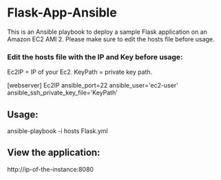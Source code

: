 # Flask-App-Ansible
This is an Ansible playbook to deploy a sample Flask application on an Amazon EC2 AMI 2. Please make sure to edit the hosts file before usage.

### Edit the hosts file with the IP and Key before usage:

Ec2IP = IP of your Ec2.
KeyPath = private key path.

[webserver]
Ec2IP  ansible_port=22  ansible_user='ec2-user'  ansible_ssh_private_key_file='KeyPath'

## Usage:
ansible-playbook -i hosts Flask.yml

## View the application:
http://ip-of-the-instance:8080
